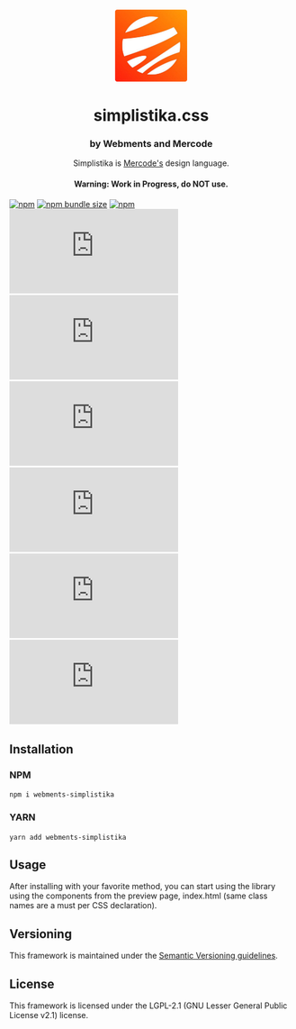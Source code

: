 <p align="center">
<img alt="simplistika.css icon" src="icon.png" width="130px"/>
  <h1 align="center">simplistika.css</h1>
</p>

<h3 align="center">by Webments and Mercode</h3>
<p align="center">Simplistika is <a href="https://github.com/mercode-org">Mercode's</a> design language.</p>
<h4 align="center">Warning: Work in Progress, do NOT use.</h4>

[![npm](https://img.shields.io/npm/v/webments-simplistika)](https://www.npmjs.com/package/webments-simplistika)
[![npm bundle size](https://img.shields.io/bundlephobia/minzip/webments-simplistika)](https://www.npmjs.com/package/webments-simplistika)
[![npm](https://img.shields.io/npm/dt/webments-simplistika)](https://www.npmjs.com/package/webments-simplistika)
[![GitHub release (latest by date)](https://img.shields.io/github/v/release/webments/simplistika.css)](https://github.com/Webments/simplistika.css/releases)
[![GitHub](https://img.shields.io/github/license/webments/simplistika.css)](https://github.com/Webments/simplistika.css/blob/master/LICENSE)
[![GitHub commit activity](https://img.shields.io/github/commit-activity/m/webments/simplistika.css)](https://github.com/Webments/simplistika.css/commits/master)
[![GitHub contributors](https://img.shields.io/github/contributors/webments/simplistika.css)](https://github.com/Webments/simplistika.css/graphs/contributors)
[![GitHub stars](https://img.shields.io/github/stars/webments/simplistika.css?style=social)](https://github.com/Webments/simplistika.css)
[![GitHub forks](https://img.shields.io/github/forks/webments/simplistika.css?style=social)](https://github.com/Webments/simplistika.css/fork)

## Installation

### NPM

```
npm i webments-simplistika
```

### YARN

```
yarn add webments-simplistika
```

## Usage

After installing with your favorite method, you can start using the library using the components from the preview page, index.html (same class names are a must per CSS declaration).

## Versioning

This framework is maintained under the [Semantic Versioning guidelines](https://semver.org/).

## License

This framework is licensed under the LGPL-2.1 (GNU Lesser General Public License v2.1) license.
